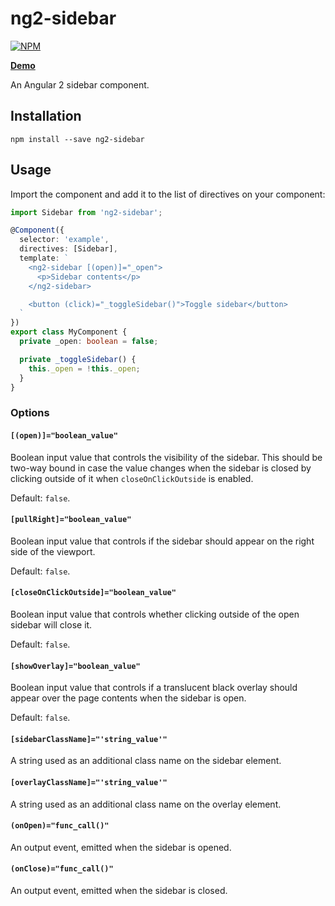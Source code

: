 # ng2-sidebar

[![NPM](https://nodei.co/npm/ng2-sidebar.png?compact=true)](https://nodei.co/npm/ng2-sidebar)

**[Demo](http://echeung.me/ng2-sidebar)**

An Angular 2 sidebar component.


## Installation

```shell
npm install --save ng2-sidebar
```


## Usage

Import the component and add it to the list of directives on your component:

```typescript
import Sidebar from 'ng2-sidebar';

@Component({
  selector: 'example',
  directives: [Sidebar],
  template: `
    <ng2-sidebar [(open)]="_open">
      <p>Sidebar contents</p>
    </ng2-sidebar>

    <button (click)="_toggleSidebar()">Toggle sidebar</button>
  `
})
export class MyComponent {
  private _open: boolean = false;

  private _toggleSidebar() {
    this._open = !this._open;
  }
}
```

### Options

#### `[(open)]="boolean_value"`
Boolean input value that controls the visibility of the sidebar. This should be two-way bound in case
the value changes when the sidebar is closed by clicking outside of it when `closeOnClickOutside` is
enabled.

Default: `false`.

#### `[pullRight]="boolean_value"`
Boolean input value that controls if the sidebar should appear on the right side of the viewport.

Default: `false`.

#### `[closeOnClickOutside]="boolean_value"`
Boolean input value that controls whether clicking outside of the open sidebar will close it.

Default: `false`.

#### `[showOverlay]="boolean_value"`
Boolean input value that controls if a translucent black overlay should appear over the page
contents when the sidebar is open.

Default: `false`.

#### `[sidebarClassName]="'string_value'"`
A string used as an additional class name on the sidebar element.

#### `[overlayClassName]="'string_value'"`
A string used as an additional class name on the overlay element.

#### `(onOpen)="func_call()"`
An output event, emitted when the sidebar is opened.

#### `(onClose)="func_call()"`
An output event, emitted when the sidebar is closed.
